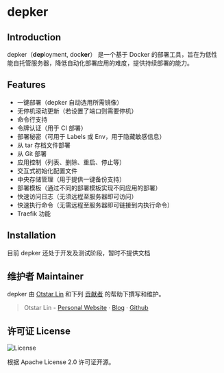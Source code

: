 # depker

## Introduction

depker（**dep**loyment, doc**ker**） 是一个基于 Docker 的部署工具，旨在为低性能自托管服务器，降低自动化部署应用的难度，提供持续部署的能力。

## Features

- 一键部署（depker 自动选用所需镜像）
- 无停机滚动更新（若设置了端口则需要停机）
- 命令行支持
- 令牌认证（用于 CI 部署）
- 部署秘密（可用于 Labels 或 Env，用于隐藏敏感信息）
- 从 tar 存档文件部署
- 从 Git 部署
- 应用控制（列表、删除、重启、停止等）
- 交互式初始化配置文件
- 中央存储管理（用于提供一键备份支持）
- 部署模板（通过不同的部署模板实现不同应用的部署）
- 快速访问日志（无须远程至服务器即可访问）
- 快速执行命令（无需远程至服务器即可链接到内执行命令）
- Traefik 功能

## Installation

目前 depker 还处于开发及测试阶段，暂时不提供文档

## 维护者 Maintainer

depker 由 [Otstar Lin](https://ixk.me/)
和下列 [贡献者](https://github.com/syfxlin/depker/graphs/contributors)
的帮助下撰写和维护。

> Otstar Lin - [Personal Website](https://ixk.me/) · [Blog](https://blog.ixk.me/) · [Github](https://github.com/syfxlin)

## 许可证 License

![License](https://img.shields.io/github/license/syfxlin/depker.svg?style=flat-square)

根据 Apache License 2.0 许可证开源。
